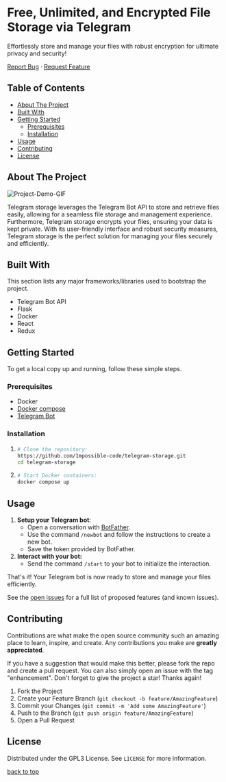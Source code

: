 # Free, Unlimited, and Encrypted File Storage via Telegram

Effortlessly store and manage your files with robust encryption for ultimate privacy and security!

[Report Bug](https://github.com/1mpossible-code/telegram-storage/issues) · [Request Feature](https://github.com/1mpossible-code/telegram-storage/issues)

## Table of Contents

- [About The Project](#about-the-project)
- [Built With](#built-with)
- [Getting Started](#getting-started)
  - [Prerequisites](#prerequisites)
  - [Installation](#installation)
- [Usage](#usage)
- [Contributing](#contributing)
- [License](#license)

## About The Project

![Project-Demo-GIF](https://github.com/1mpossible-code/telegram-storage/assets/109933928/6bf007f4-e813-4562-b2ca-7fc8cef585e6)

Telegram storage leverages the Telegram Bot API to store and retrieve files easily, allowing for a seamless file storage and management experience. Furthermore, Telegram storage encrypts your files, ensuring your data is kept private. With its user-friendly interface and robust security measures, Telegram storage is the perfect solution for managing your files securely and efficiently.


## Built With

This section lists any major frameworks/libraries used to bootstrap the project.

- Telegram Bot API
- Flask
- Docker
- React
- Redux



## Getting Started

To get a local copy up and running, follow these simple steps.

### Prerequisites

- Docker 
- [Docker compose](#https://github.com/docker/compose)
- [Telegram Bot](#https://core.telegram.org/bots/tutorial)

### Installation
1.
    ```bash
    # Clone the repository:
    https://github.com/1mpossible-code/telegram-storage.git
    cd telegram-storage
    ```

2. 
    ```bash
    # Start Docker containers:
    docker compose up
    ```


## Usage
1. **Setup your Telegram bot**:
    - Open a conversation with [BotFather](https://t.me/botfather).
    - Use the command `/newbot` and follow the instructions to create a new bot.
    - Save the token provided by BotFather.
2. **Interact with your bot:**
    - Send the command `/start` to your bot to initialize the interaction.

That's it! Your Telegram bot is now ready to store and manage your files efficiently.

See the [open issues](https://github.com/1mpossible-code/telegram-storage/issues) for a full list of proposed features (and known issues).

## Contributing

Contributions are what make the open source community such an amazing place to learn, inspire, and create. Any contributions you make are **greatly appreciated**.

If you have a suggestion that would make this better, please fork the repo and create a pull request. You can also simply open an issue with the tag "enhancement". Don't forget to give the project a star! Thanks again!

1. Fork the Project
2. Create your Feature Branch (`git checkout -b feature/AmazingFeature`)
3. Commit your Changes (`git commit -m 'Add some AmazingFeature'`)
4. Push to the Branch (`git push origin feature/AmazingFeature`)
5. Open a Pull Request



## License

Distributed under the GPL3 License. See `LICENSE` for more information.

[back to top](#table-of-contents)

